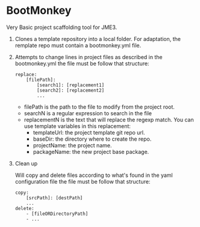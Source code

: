 BootMonkey
==========

Very Basic project scaffolding tool for JME3.
1. Clones a template repository into a local folder. For adaptation, the remplate repo must contain a bootmonkey.yml file.
2. Attempts to change lines in project files as described in the bootmonkey.yml
      the file must be follow that structure:
      ```
      replace:
          [filePath]:
              [search1]: [replacement1]
              [search2]: [replacement2]
              ...
      ```
    - filePath is the path to the file to modify from the project root.
    - searchN is a regular expression to search in the file
    - replacementN is the text that will replace the regexp match. You can use template variables in this replacement:
       - templateUrl: the project template git repo url.
       - baseDir: the directory where to create the repo.
       - projectName: the project name.
       - packageName: the new project base package.

 3. Clean up

       Will copy and delete files according to what's found in the yaml configuration file
       the file must be follow that structure:
       ```
       copy:
           [srcPath]: [destPath]
           ...
       delete:
           - [fileORDirectoryPath]
           - ...
    ```
 